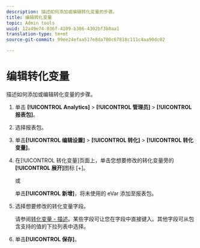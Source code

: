 ```yaml
---
description: 描述如何添加或编辑转化变量的步骤。
title: 编辑转化变量
topic: Admin tools
uuid: 12a49e74-036f-4109-b306-4302bf3b8aa1
translation-type: tm+mt
source-git-commit: 99ee24efaa517e8da700c67818c111c4aa90dc02

---
```



# 编辑转化变量

描述如何添加或编辑转化变量的步骤。

1. 单击 **[!UICONTROL Analytics]** > **[!UICONTROL 管理员]** > **[!UICONTROL 报表包]**。
1. 选择报表包。
1. 单击&#x200B;**[!UICONTROL 编辑设置]** > **[!UICONTROL 转化]** > **[!UICONTROL 转化变量]**。
1. 在[!UICONTROL 转化变量]页面上，单击您想要修改的转化变量旁的&#x200B;**[!UICONTROL 展开]**&#x200B;图标 [+]。

   或

   单击&#x200B;**[!UICONTROL 新增]**，将未使用的 eVar 添加至报表包。
1. 选择想要修改的转化变量字段。

   请参阅[转化变量 - 描述](/help/admin/admin/conversion-var-admin/conversion-var-admin.md#section_7C317BB0287A4B8EB0A1A4ECC40627BF)。某些字段可让您在字段中直接键入。其他字段可从包含支持的值的下拉列表中选择。
1. 单击&#x200B;**[!UICONTROL 保存]**。

